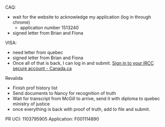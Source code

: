 
CAQ:
- wait for the website to acknowledge my application (log in through chrome) 
	- application number 1513240
- signed letter from Brian and Fiona

VISA:
- need letter from quebec
- signed letter from Brian and Fiona
- Once all of that is back, I can log in and submit.
[Sign in to your IRCC secure account - Canada.ca](https://www.canada.ca/en/immigration-refugees-citizenship/services/application/account.html#alerts)

Revalida
- Finish prof history list
- Send documents to Nancy for recognition of truth
- Wait for transcript from McGill to arrive, send it with diploma to quebec ministry of justice
- once everything is back with proof of truth, add to file and submit.

PR
	UCI: 1103795905
	Application: F001114890